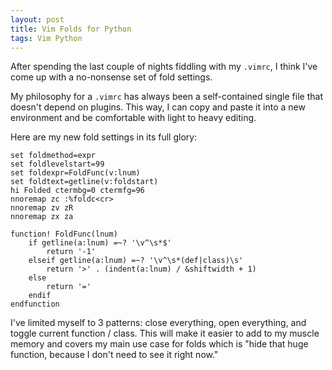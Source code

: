 ```yaml
---
layout: post
title: Vim Folds for Python
tags: Vim Python
---
```


After spending the last couple of nights fiddling with my `.vimrc`, I think I've come up with a no-nonsense set of fold settings.

My philosophy for a `.vimrc` has always been a self-contained single file that doesn't depend on plugins. This way, I can copy and paste it into a new environment and be comfortable with light to heavy editing.

Here are my new fold settings in its full glory:

```vim
set foldmethod=expr
set foldlevelstart=99
set foldexpr=FoldFunc(v:lnum)
set foldtext=getline(v:foldstart)
hi Folded ctermbg=0 ctermfg=96
nnoremap zc :%foldc<cr>
nnoremap zv zR
nnoremap zx za

function! FoldFunc(lnum)
    if getline(a:lnum) =~? '\v^\s*$'
        return '-1'
    elseif getline(a:lnum) =~? '\v^\s*(def|class)\s'
        return '>' . (indent(a:lnum) / &shiftwidth + 1)
    else
        return '='
    endif
endfunction
```

I've limited myself to 3 patterns: close everything, open everything, and toggle current function / class. This will make it easier to add to my muscle memory and covers my main use case for folds which is "hide that huge function, because I don't need to see it right now."